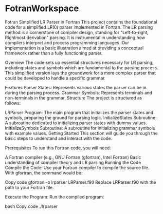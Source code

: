 # FotranWorkspace
 Fotran
Simplified LR Parser in Fortran
This project contains the foundational code for a simplified LR(0) parser implemented in Fortran. The LR parsing method is a cornerstone of compiler design, standing for "Left-to-right, Rightmost derivation" parsing. It is instrumental in understanding how compilers interpret and process programming languages. Our implementation is a basic illustration aimed at providing a conceptual framework rather than a fully functioning parser.

Overview
The code sets up essential structures necessary for LR parsing, including states and symbols which are fundamental to the parsing process. This simplified version lays the groundwork for a more complex parser that could be developed to handle a specific grammar.

Features
Parser States: Represents various states the parser can be in during the parsing process.
Grammar Symbols: Represents terminals and non-terminals in the grammar.
Structure
The project is structured as follows:

LRParser Program: The main program that initializes the parser states and symbols, preparing the ground for parsing logic.
InitializeStates Subroutine: A subroutine dedicated to initializing parser states with dummy values.
InitializeSymbols Subroutine: A subroutine for initializing grammar symbols with example values.
Getting Started
This section will guide you through the basic steps to understand and interact with the code.

Prerequisites
To run this Fortran code, you will need:

A Fortran compiler (e.g., GNU Fortran (gfortran), Intel Fortran)
Basic understanding of compiler theory and LR parsing
Running the Code
Compile the Code: Use your Fortran compiler to compile the source file. With gfortran, the command would be:

Copy code
gfortran -o lrparser LRParser.f90
Replace LRParser.f90 with the path to your Fortran file.

Execute the Program: Run the compiled program:

bash
Copy code
./lrparser
